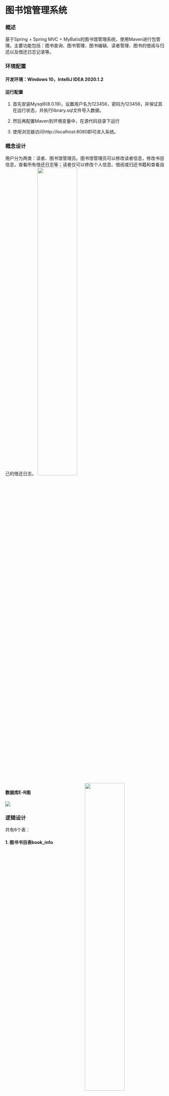 # 图书馆管理系统

### 概述
基于Spring + Spring MVC + MyBatis的图书馆管理系统，使用Maven进行包管理。主要功能包括：图书查询、图书管理、图书编辑、读者管理、图书的借阅与归还以及借还日志记录等。

### 环境配置
#### 开发环境：Windows 10，IntelliJ IDEA 2020.1.2
#### 运行配置
1. 首先安装Mysql8(8.0.19)，设置用户名为123456，密码为123456，并保证其在运行状态，并执行library.sql文件导入数据。
2. 然后再配置Maven到环境变量中，在源代码目录下运行

3. 使用浏览器访问http://localhost:8080即可进入系统。

### 概念设计
用户分为两类：读者、图书馆管理员。图书馆管理员可以修改读者信息，修改书目信息，查看所有借还日志等；读者仅可以修改个人信息、借阅或归还书籍和查看自己的借还日志。
<img src="./preview/1.png" style="width: 50%"><img src="./preview/2.png" style="width: 50%;float: right">

#### 数据库E-R图
<img src="./preview/3.png">

### 逻辑设计
共有6个表：

#### 1. 图书书目表book_info
| 名           | 类型    | 长度 | 小数点 | NULL | 用途     | 键   |
| :----------- | :------ | ---- | ------ | ---- | -------- | ---- |
| book_id      | bigint  | 20   | 0      | 否   | 图书号   | ✔    |
| name         | varchar | 20   | 0      | 否   | 书名     |      |
| author       | varchar | 15   | 0      | 否   | 作者     |      |
| publish      | varchar | 20   | 0      | 否   | 出版社   |      |
| ISBN         | varchar | 15   | 0      | 否   | 标准书号 |      |
| introduction | text    | 0    | 0      | 是   | 简介     |      |
| language     | varchar | 4    | 0      | 否   | 语言     |      |
| price        | decimal | 10   | 2      | 否   | 价格     |      |
| pub_date     | date    | 0    | 0      | 否   | 出版时间 |      |
| class_id     | int     | 11   | 0      | 是   | 分类号   |      |
| number       | int     | 11   | 0      | 是   | 剩余数量 |      |

#### 2. 数据库管理员表admin
| 名       | 类型    | 长度 | 小数点 | NULL | 用途   | 键   |
| :------- | :------ | ---- | ------ | ---- | ------ | ---- |
| admin_id | bigint  | 20   | 0      | 否   | 账号   | ✔    |
| password | varchar | 15   | 0      | 否   | 密码   |      |
| username | varchar | 15   | 0      | 是   | 用户名 |      |

#### 3. 图书分类表class_info
| 名         | 类型    | 长度 | 小数点 | NULL | 用途   | 键   |
| :--------- | :------ | ---- | ------ | ---- | ------ | ---- |
| class_id   | int     | 11   | 0      | 否   | 类别号 | ✔    |
| class_name | varchar | 15   | 0      | 否   | 类别名 |      |

#### 4. 借阅信息表lend_list
| 名        | 类型   | 长度 | 小数点 | NULL | 用途     | 键   |
| :-------- | :----- | ---- | ------ | ---- | -------- | ---- |
| ser_num   | bigint | 20   | 0      | 否   | 流水号   | ✔    |
| book_id   | bigint | 20   | 0      | 否   | 图书号   |      |
| reader_id | bigint | 20   | 0      | 否   | 读者证号 |      |
| lend_date | date   | 0    | 0      | 是   | 借出日期 |      |
| back_date | date   | 0    | 0      | 是   | 归还日期 |      |

#### 5. 借阅卡信息表reader_card
| 名        | 类型    | 长度 | 小数点 | NULL | 用途     | 键   |
| :-------- | :------ | ---- | ------ | ---- | -------- | ---- |
| reader_id | bigint  | 20   | 0      | 否   | 读者证号 | ✔    |
| password  | varchar | 15   | 0      | 否   | 密码     |      |
| username  | varchar | 15   | 0      | 是   | 用户名   |      |

#### 6. 读者信息表reader_info
| 名        | 类型    | 长度 | 小数点 | NULL | 用途     | 键   |
| :-------- | :------ | ---- | ------ | ---- | -------- | ---- |
| reader_id | bigint  | 20   | 0      | 否   | 读者证号 | ✔    |
| name      | varchar | 10   | 0      | 否   | 姓名     |      |
| sex       | varchar | 2    | 0      | 否   | 性别     |      |
| birth     | date    | 0    | 0      | 否   | 生日     |      |
| address   | varchar | 50   | 0      | 否   | 地址     |      |
| phone     | varchar | 15   | 0      | 否   | 电话     |      |

### 功能展示
#### 1.	首页登陆
管理者账号：123456/123456
读者账号：10000/123456
<img src="./preview/5.png">

#### 2.	管理员系统
用登陆进入
##### 2.1 图书管理
<img src="./preview/6.png">

##### 2.2 图书详情
<img src="./preview/7.png">

##### 2.3 读者管理
<img src="./preview/8.png">

##### 2.4 借还管理
<img src="./preview/9.png">

#### 3.	读者系统
##### 3.1 查看全部图书
<img src="./preview/10.png">

##### 3.2 个人信息查看，可以修个个人信息
<img src="./preview/11.png">

##### 3.3 个人借阅情况查看
<img src="./preview/12.png">


